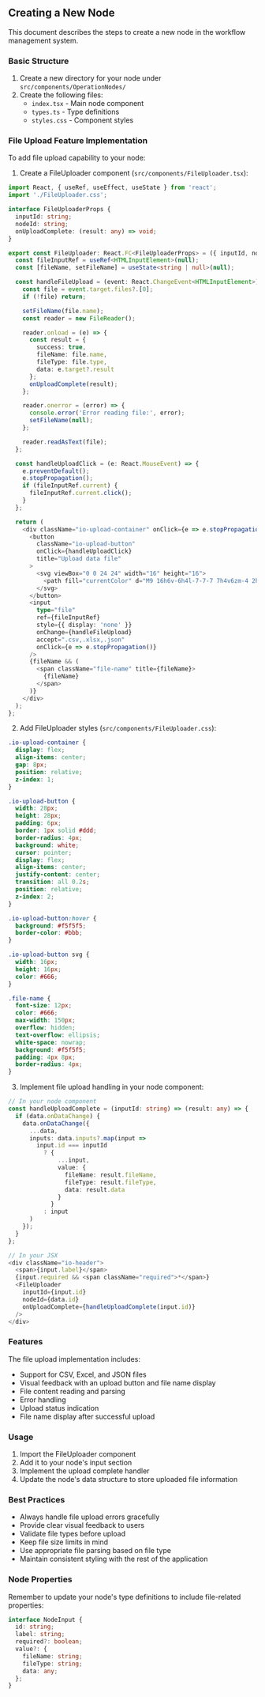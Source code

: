 ## Creating a New Node

This document describes the steps to create a new node in the workflow management system.

### Basic Structure

1. Create a new directory for your node under `src/components/OperationNodes/`
2. Create the following files:
   - `index.tsx` - Main node component
   - `types.ts` - Type definitions
   - `styles.css` - Component styles

### File Upload Feature Implementation

To add file upload capability to your node:

1. Create a FileUploader component (`src/components/FileUploader.tsx`):
```typescript
import React, { useRef, useEffect, useState } from 'react';
import './FileUploader.css';

interface FileUploaderProps {
  inputId: string;
  nodeId: string;
  onUploadComplete: (result: any) => void;
}

export const FileUploader: React.FC<FileUploaderProps> = ({ inputId, nodeId, onUploadComplete }) => {
  const fileInputRef = useRef<HTMLInputElement>(null);
  const [fileName, setFileName] = useState<string | null>(null);

  const handleFileUpload = (event: React.ChangeEvent<HTMLInputElement>) => {
    const file = event.target.files?.[0];
    if (!file) return;

    setFileName(file.name);
    const reader = new FileReader();

    reader.onload = (e) => {
      const result = {
        success: true,
        fileName: file.name,
        fileType: file.type,
        data: e.target?.result
      };
      onUploadComplete(result);
    };

    reader.onerror = (error) => {
      console.error('Error reading file:', error);
      setFileName(null);
    };

    reader.readAsText(file);
  };

  const handleUploadClick = (e: React.MouseEvent) => {
    e.preventDefault();
    e.stopPropagation();
    if (fileInputRef.current) {
      fileInputRef.current.click();
    }
  };

  return (
    <div className="io-upload-container" onClick={e => e.stopPropagation()}>
      <button 
        className="io-upload-button"
        onClick={handleUploadClick}
        title="Upload data file"
      >
        <svg viewBox="0 0 24 24" width="16" height="16">
          <path fill="currentColor" d="M9 16h6v-6h4l-7-7-7 7h4v6zm-4 2h14v2H5v-2z" />
        </svg>
      </button>
      <input
        type="file"
        ref={fileInputRef}
        style={{ display: 'none' }}
        onChange={handleFileUpload}
        accept=".csv,.xlsx,.json"
        onClick={e => e.stopPropagation()}
      />
      {fileName && (
        <span className="file-name" title={fileName}>
          {fileName}
        </span>
      )}
    </div>
  );
};
```

2. Add FileUploader styles (`src/components/FileUploader.css`):
```css
.io-upload-container {
  display: flex;
  align-items: center;
  gap: 8px;
  position: relative;
  z-index: 1;
}

.io-upload-button {
  width: 28px;
  height: 28px;
  padding: 6px;
  border: 1px solid #ddd;
  border-radius: 4px;
  background: white;
  cursor: pointer;
  display: flex;
  align-items: center;
  justify-content: center;
  transition: all 0.2s;
  position: relative;
  z-index: 2;
}

.io-upload-button:hover {
  background: #f5f5f5;
  border-color: #bbb;
}

.io-upload-button svg {
  width: 16px;
  height: 16px;
  color: #666;
}

.file-name {
  font-size: 12px;
  color: #666;
  max-width: 150px;
  overflow: hidden;
  text-overflow: ellipsis;
  white-space: nowrap;
  background: #f5f5f5;
  padding: 4px 8px;
  border-radius: 4px;
}
```

3. Implement file upload handling in your node component:
```typescript
// In your node component
const handleUploadComplete = (inputId: string) => (result: any) => {
  if (data.onDataChange) {
    data.onDataChange({
      ...data,
      inputs: data.inputs?.map(input => 
        input.id === inputId 
          ? { 
              ...input, 
              value: {
                fileName: result.fileName,
                fileType: result.fileType,
                data: result.data
              }
            }
          : input
      )
    });
  }
};

// In your JSX
<div className="io-header">
  <span>{input.label}</span>
  {input.required && <span className="required">*</span>}
  <FileUploader
    inputId={input.id}
    nodeId={data.id}
    onUploadComplete={handleUploadComplete(input.id)}
  />
</div>
```

### Features
The file upload implementation includes:
- Support for CSV, Excel, and JSON files
- Visual feedback with an upload button and file name display
- File content reading and parsing
- Error handling
- Upload status indication
- File name display after successful upload

### Usage
1. Import the FileUploader component
2. Add it to your node's input section
3. Implement the upload complete handler
4. Update the node's data structure to store uploaded file information

### Best Practices
- Always handle file upload errors gracefully
- Provide clear visual feedback to users
- Validate file types before upload
- Keep file size limits in mind
- Use appropriate file parsing based on file type
- Maintain consistent styling with the rest of the application

### Node Properties
Remember to update your node's type definitions to include file-related properties:
```typescript
interface NodeInput {
  id: string;
  label: string;
  required?: boolean;
  value?: {
    fileName: string;
    fileType: string;
    data: any;
  };
}
``` 
